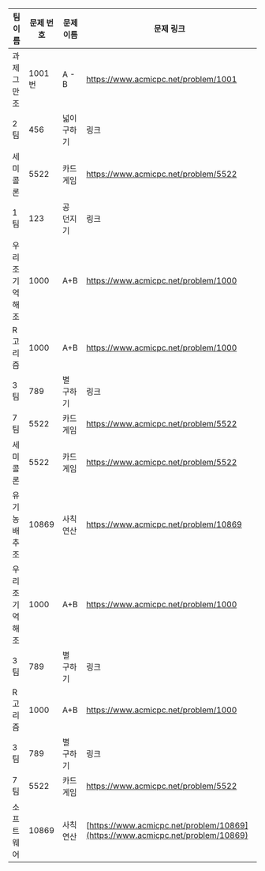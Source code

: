 | 팀 이름 | 문제 번호 | 문제 이름   | 문제 링크 |
| ------- | --------- | ----------- | --------- |
| 과제그만조 | 1001번 | A - B | https://www.acmicpc.net/problem/1001 |
| 2팀     | 456       | 넓이 구하기 | 링크      |
| 세미콜론     | 5522 | 카드 게임   | https://www.acmicpc.net/problem/5522      |
| 1팀     | 123 | 공 던지기   | 링크      |
| 우리조 기억해조 | 1000      | A+B | https://www.acmicpc.net/problem/1000      |
| R고리즘 | 1000 | A+B         |https://www.acmicpc.net/problem/1000|
| 3팀     | 789 | 별 구하기   | 링크      |
| 7팀     | 5522 | 카드 게임   | https://www.acmicpc.net/problem/5522      |
| 세미콜론     | 5522       | 카드 게임   | https://www.acmicpc.net/problem/5522      |
| 유기농배추조 | 10869    | 사칙연산   |     https://www.acmicpc.net/problem/10869 |
| 우리조 기억해조     | 1000      | A+B | https://www.acmicpc.net/problem/1000      |
| 3팀     | 789       | 별 구하기   | 링크      |
| R고리즘 | 1000      | A+B         |https://www.acmicpc.net/problem/1000|
| 3팀     | 789       | 별 구하기   | 링크      |
| 7팀     | 5522       | 카드 게임   | https://www.acmicpc.net/problem/5522      |
| 소프트웨어 | 10869      | 사칙연산 | [https://www.acmicpc.net/problem/10869](https://www.acmicpc.net/problem/10869)
